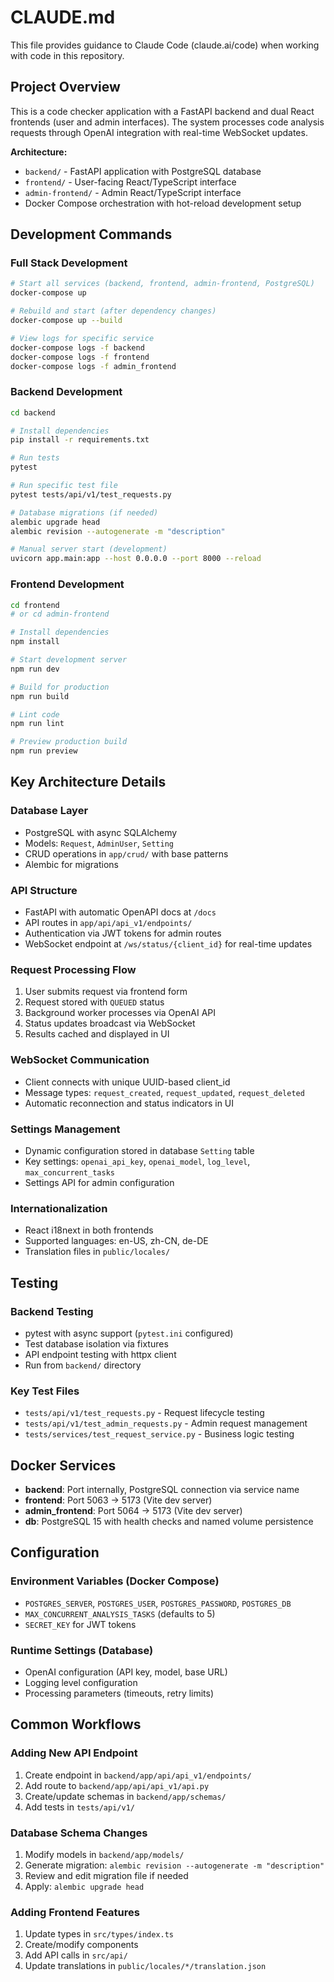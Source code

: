 # CLAUDE.md

This file provides guidance to Claude Code (claude.ai/code) when working with code in this repository.

## Project Overview

This is a code checker application with a FastAPI backend and dual React frontends (user and admin interfaces). The system processes code analysis requests through OpenAI integration with real-time WebSocket updates.

**Architecture:**
- `backend/` - FastAPI application with PostgreSQL database
- `frontend/` - User-facing React/TypeScript interface
- `admin-frontend/` - Admin React/TypeScript interface  
- Docker Compose orchestration with hot-reload development setup

## Development Commands

### Full Stack Development
```bash
# Start all services (backend, frontend, admin-frontend, PostgreSQL)
docker-compose up

# Rebuild and start (after dependency changes)
docker-compose up --build

# View logs for specific service
docker-compose logs -f backend
docker-compose logs -f frontend
docker-compose logs -f admin_frontend
```

### Backend Development
```bash
cd backend

# Install dependencies
pip install -r requirements.txt

# Run tests
pytest

# Run specific test file
pytest tests/api/v1/test_requests.py

# Database migrations (if needed)
alembic upgrade head
alembic revision --autogenerate -m "description"

# Manual server start (development)
uvicorn app.main:app --host 0.0.0.0 --port 8000 --reload
```

### Frontend Development
```bash
cd frontend
# or cd admin-frontend

# Install dependencies
npm install

# Start development server
npm run dev

# Build for production
npm run build

# Lint code
npm run lint

# Preview production build
npm run preview
```

## Key Architecture Details

### Database Layer
- PostgreSQL with async SQLAlchemy
- Models: `Request`, `AdminUser`, `Setting`
- CRUD operations in `app/crud/` with base patterns
- Alembic for migrations

### API Structure
- FastAPI with automatic OpenAPI docs at `/docs`
- API routes in `app/api/api_v1/endpoints/`
- Authentication via JWT tokens for admin routes
- WebSocket endpoint at `/ws/status/{client_id}` for real-time updates

### Request Processing Flow
1. User submits request via frontend form
2. Request stored with `QUEUED` status
3. Background worker processes via OpenAI API
4. Status updates broadcast via WebSocket
5. Results cached and displayed in UI

### WebSocket Communication
- Client connects with unique UUID-based client_id
- Message types: `request_created`, `request_updated`, `request_deleted`
- Automatic reconnection and status indicators in UI

### Settings Management
- Dynamic configuration stored in database `Setting` table
- Key settings: `openai_api_key`, `openai_model`, `log_level`, `max_concurrent_tasks`
- Settings API for admin configuration

### Internationalization
- React i18next in both frontends
- Supported languages: en-US, zh-CN, de-DE
- Translation files in `public/locales/`

## Testing

### Backend Testing
- pytest with async support (`pytest.ini` configured)
- Test database isolation via fixtures
- API endpoint testing with httpx client
- Run from `backend/` directory

### Key Test Files
- `tests/api/v1/test_requests.py` - Request lifecycle testing
- `tests/api/v1/test_admin_requests.py` - Admin request management
- `tests/services/test_request_service.py` - Business logic testing

## Docker Services

- **backend**: Port internally, PostgreSQL connection via service name
- **frontend**: Port 5063 → 5173 (Vite dev server)
- **admin_frontend**: Port 5064 → 5173 (Vite dev server)
- **db**: PostgreSQL 15 with health checks and named volume persistence

## Configuration

### Environment Variables (Docker Compose)
- `POSTGRES_SERVER`, `POSTGRES_USER`, `POSTGRES_PASSWORD`, `POSTGRES_DB`
- `MAX_CONCURRENT_ANALYSIS_TASKS` (defaults to 5)
- `SECRET_KEY` for JWT tokens

### Runtime Settings (Database)
- OpenAI configuration (API key, model, base URL)
- Logging level configuration
- Processing parameters (timeouts, retry limits)

## Common Workflows

### Adding New API Endpoint
1. Create endpoint in `backend/app/api/api_v1/endpoints/`
2. Add route to `backend/app/api/api_v1/api.py`
3. Create/update schemas in `backend/app/schemas/`
4. Add tests in `tests/api/v1/`

### Database Schema Changes
1. Modify models in `backend/app/models/`
2. Generate migration: `alembic revision --autogenerate -m "description"`
3. Review and edit migration file if needed
4. Apply: `alembic upgrade head`

### Adding Frontend Features
1. Update types in `src/types/index.ts`
2. Create/modify components
3. Add API calls in `src/api/`
4. Update translations in `public/locales/*/translation.json`